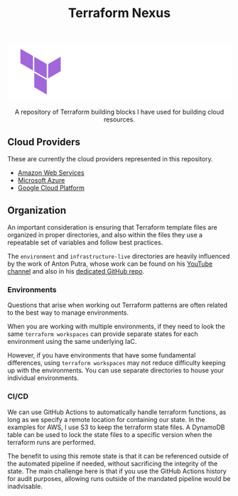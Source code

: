 <h1 align="center"> Terraform Nexus </h1> <br>
<p align="center">
  <a href="https://developer.hashicorp.com/terraform/intro">
    <img alt="Terraform" title="Terraform" src="_assets/Terraform_onDark.png" width="512">
  </a>
</p>

<p align="center">
  A repository of Terraform building blocks I have used for building cloud resources.
</p>

## Cloud Providers

These are currently the cloud providers represented in this repository.

- [Amazon Web Services](./terraform-aws/README.md)
- [Microsoft Azure](./terraform-az/README.md)
- [Google Cloud Platform](./terraform-gcp/README.md)


## Organization

An important consideration is ensuring that Terraform template files are organized in proper directories, and also within the files they use a repeatable set of variables and follow best practices.

The `environment` and `infrastructure-live` directories are heavily influenced by the work of Anton Putra, whose work can be found on his [YouTube channel](https://www.youtube.com/@AntonPutra) and also in his [dedicated GitHub repo](https://github.com/antonputra/tutorials).

### Environments

Questions that arise when working out Terraform patterns are often related to the best way to manage environments. 

When you are working with multiple environments, if they need to look the same `terraform workspaces` can provide separate states for each environment using the same underlying IaC. 

However, if you have environments that have some fundamental differences, using `terraform workspaces` may not reduce difficulty keeping up with the environments. You can use separate directories to house your individual environments.

### CI/CD

We can use GitHub Actions to automatically handle terraform functions, as long as we specify a remote location for containing our state. In the examples for AWS, I use S3 to keep the terraform state files. A DynamoDB table can be used to lock the state files to a specific version when the terraform runs are performed.

The benefit to using this remote state is that it can be referenced outside of the automated pipeline if needed, without sacrificing the integrity of the state. The main challenge here is that if you use the GitHub Actions history for audit purposes, allowing runs outside of the mandated pipeline would be inadvisable.
